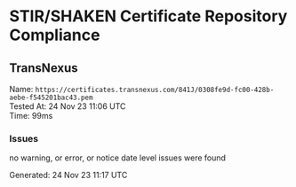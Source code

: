 # STIR/SHAKEN Certificate Repository Compliance

## TransNexus

Name: `https://certificates.transnexus.com/841J/0308fe9d-fc00-428b-aebe-f545201bac43.pem`\
Tested At: 24 Nov 23 11:06 UTC\
Time: 99ms

### Issues

no warning, or error, or notice date level issues were found

Generated: 24 Nov 23 11:17 UTC